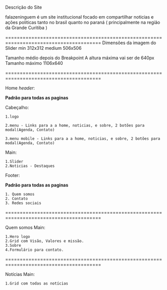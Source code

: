 
Descrição do Site

falazeninguem é um site institucional focado em compartilhar noticias e ações politicas tanto no brasil quanto no paraná ( principalmente na região da Grande Curitiba )

=======================================================================================
Dimensões da imagem do Slider
min 312x312
medium 506x506

Tamanho médio depois do Breakpoint
A altura máxima vai ser de 640px
Tamanho máximo 1106x640

=======================================================================================

Home 
*header*:

**Padrão para todas as paginas**

Cabeçalho:
 
    1.logo
   
    2.menu - Links para a a home, noticias, e sobre, 2 botões para modal(Agenda, Contato) 
    
    3.menu mobile - Links para a a home, noticias, e sobre, 2 botões para modal(Agenda, Contato)


Main:
  
    1.Slider
    2.Noticias - Destaques

Footer:

**Padrão para todas as paginas**

    1. Quem somos
    2. Contato
    3. Redes sociais

=======================================================================================

Quem somos
Main:

    1.Hero logo
    2.Grid com Visão, Valores e missão.
    3.Sobre
    4.Formulário para contato.

=======================================================================================

Notícias
Main: 

    1.Grid com todas as notícias
  
